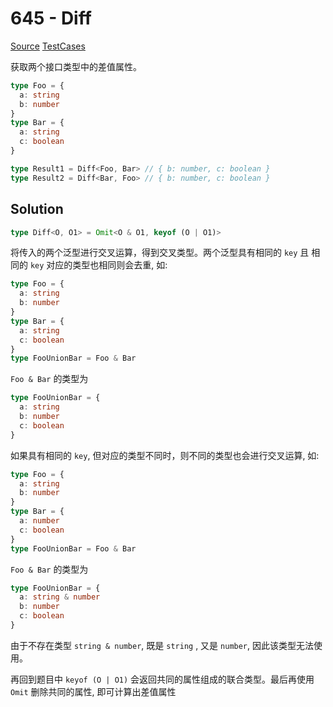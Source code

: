 # 645 - Diff

[Source](https://github.com/lybenson/ts-checker/blob/master/src/645-medium-diff/template.ts) [TestCases]((https://github.com/lybenson/ts-checker/blob/master/src/645-medium-diff/test-cases.ts))

获取两个接口类型中的差值属性。

```ts
type Foo = {
  a: string
  b: number
}
type Bar = {
  a: string
  c: boolean
}

type Result1 = Diff<Foo, Bar> // { b: number, c: boolean }
type Result2 = Diff<Bar, Foo> // { b: number, c: boolean }
```

## Solution

```ts
type Diff<O, O1> = Omit<O & O1, keyof (O | O1)>
```

将传入的两个泛型进行交叉运算，得到交叉类型。两个泛型具有相同的 `key` 且 相同的 `key` 对应的类型也相同则会去重, 如:

```ts
type Foo = {
  a: string
  b: number
}
type Bar = {
  a: string
  c: boolean
}
type FooUnionBar = Foo & Bar
```

`Foo & Bar` 的类型为

```ts
type FooUnionBar = {
  a: string
  b: number
  c: boolean
}
```

如果具有相同的 `key`, 但对应的类型不同时，则不同的类型也会进行交叉运算, 如:

```ts
type Foo = {
  a: string
  b: number
}
type Bar = {
  a: number
  c: boolean
}
type FooUnionBar = Foo & Bar
```

`Foo & Bar` 的类型为

```ts
type FooUnionBar = {
  a: string & number
  b: number
  c: boolean
}
```

由于不存在类型 `string & number`, 既是 `string` , 又是 `number`, 因此该类型无法使用。

再回到题目中 `keyof (O | O1)` 会返回共同的属性组成的联合类型。最后再使用 `Omit` 删除共同的属性, 即可计算出差值属性
